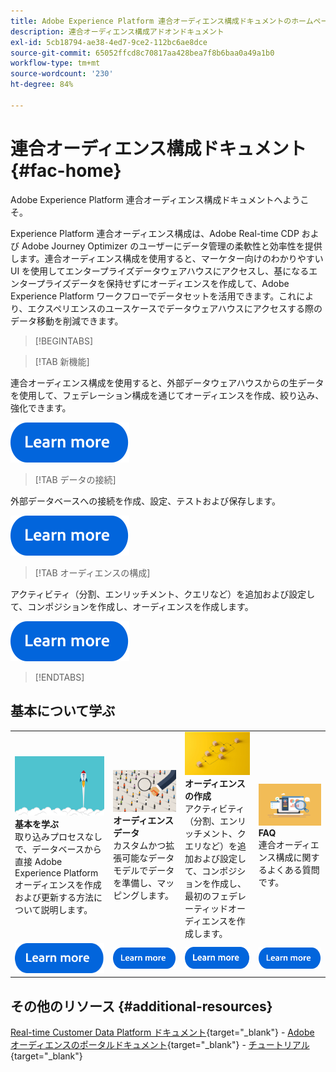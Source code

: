 ```yaml
---
title: Adobe Experience Platform 連合オーディエンス構成ドキュメントのホームページ
description: 連合オーディエンス構成アドオンドキュメント
exl-id: 5cb18794-ae38-4ed7-9ce2-112bc6ae8dce
source-git-commit: 65052ffcd8c70817aa428bea7f8b6baa0a49a1b0
workflow-type: tm+mt
source-wordcount: '230'
ht-degree: 84%

---
```


# 連合オーディエンス構成ドキュメント  {#fac-home}

Adobe Experience Platform 連合オーディエンス構成ドキュメントへようこそ。

Experience Platform 連合オーディエンス構成は、Adobe Real-time CDP および Adobe Journey Optimizer のユーザーにデータ管理の柔軟性と効率性を提供します。連合オーディエンス構成を使用すると、マーケター向けのわかりやすい UI を使用してエンタープライズデータウェアハウスにアクセスし、基になるエンタープライズデータを保持せずにオーディエンスを作成して、Adobe Experience Platform ワークフローでデータセットを活用できます。これにより、エクスペリエンスのユースケースでデータウェアハウスにアクセスする際のデータ移動を削減できます。

>[!BEGINTABS]

>[!TAB 新機能]

連合オーディエンス構成を使用すると、外部データウェアハウスからの生データを使用して、フェデレーション構成を通じてオーディエンスを作成、絞り込み、強化できます。

[![画像](assets/learn-more-button.svg)](start/release-notes.md)

>[!TAB データの接続]

外部データベースへの接続を作成、設定、テストおよび保存します。

[![画像](assets/learn-more-button.svg)](connections/federated-db.md)

>[!TAB オーディエンスの構成]

アクティビティ（分割、エンリッチメント、クエリなど）を追加および設定して、コンポジションを作成し、オーディエンスを作成します。

[![画像](assets/learn-more-button.svg)](compositions/gs-compositions.md)

>[!ENDTABS]

## 基本について学ぶ

<table style="table-layout:fixed">
  <tr style="border: 0;">
    <td>
    <a href="start/get-started.md"><img src="assets/do-not-localize/start-quick.png"></a>
    <div><strong>基本を学ぶ</strong><br/>取り込みプロセスなしで、データベースから直接 Adobe Experience Platform オーディエンスを作成および更新する方法について説明します。
    </div>
    </td>
    <td>
    <a href="data-management/gs-models.md"><img src="assets/do-not-localize/start-profiles.png"></a>
    <div><strong>オーディエンスデータ</strong><br/>カスタムかつ拡張可能なデータモデルでデータを準備し、マッピングします。
    </div>
    </td>
    <td>
    <a href="compositions/gs-compositions.md"><img src="assets/do-not-localize/start-journey.jpeg"></a>
    <div><strong> オーディエンスの作成 </strong><br/> アクティビティ（分割、エンリッチメント、クエリなど）を追加および設定して、コンポジションを作成し、最初のフェデレーティッドオーディエンスを作成します。
    </div>
    </td>
    <td>
    <a href="start/faq.md"><img src="assets/do-not-localize/start-faq.png"></a>
    <div><strong>FAQ</strong><br/>連合オーディエンス構成に関するよくある質問です。</div>
    </td>
  </tr>
  <tr style="border: 0;">
    <td><a href="start/get-started.md"><img src="assets/learn-more-button.svg"></a></td>
    <td><a href="data-management/gs-models.md"><img src="assets/learn-more-button.svg"></a></td>
    <td><a href="compositions/gs-compositions.md"><img src="assets/learn-more-button.svg"></a></td>
    <td><a href="start/faq.md"><img src="assets/learn-more-button.svg"></a></td>
    </tr>
</table>

## その他のリソース  {#additional-resources}

[Real-time Customer Data Platform ドキュメント](https://experienceleague.adobe.com/ja/docs/experience-platform/rtcdp/home){target="_blank"} - [Adobe オーディエンスのポータルドキュメント](https://experienceleague.adobe.com/ja/docs/experience-platform/segmentation/ui/audience-dashboard){target="_blank"} - [チュートリアル](https://experienceleague.adobe.com/ja/docs/platform-learn/tutorials/audiences/introduction-to-audience-portal-and-composition){target="_blank"}
